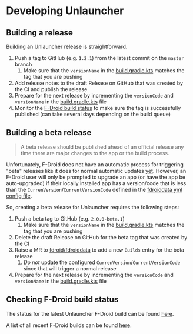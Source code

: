 # Developing Unlauncher

## Building a release

Building an Unlauncher release is straightforward.  

1. Push a tag to GitHub (e.g. `1.2.1`) from the latest commit on the `master` branch
    1. Make sure that the `versionName` in the [build.gradle.kts](./app/build.gradle.kts) matches the tag that you are pushing
1. Add release notes to the draft Release on GitHub that was created by the CI and publish the release
1. Prepare for the next release by incrementing the `versionCode` and `versionName` in the [build.gradle.kts](./app/build.gradle.kts) file
1. Monitor the [F-Droid build status](#checking-f-droid-build-status) to make sure the tag is successfully published (can take several days depending on the build queue)

## Building a beta release

> A beta release should be published ahead of an official release any time there are major changes to the app or the build process.

Unfortunately, F-Droid does not have an automatic process for triggering "beta" releases like it does for normal automatic updates [yet](https://gitlab.com/fdroid/fdroidserver/-/issues/161).
However, an F-Droid user will only be prompted to upgrade an app (or have the app be auto-upgraded) if their locally installed app has a version/code that is less than the `CurrenVersion`/`CurrentVersionCode` defined in the [fdroiddata yml config file](https://gitlab.com/fdroid/fdroiddata/-/blob/master/metadata/com.jkuester.unlauncher.yml).

So, creating a beta release for Unlauncher requires the following steps:

1. Push a beta tag to GitHub (e.g. `2.0.0-beta.1`)
   1. Make sure that the `versionName` in the [build.gradle.kts](./build.gradle.kts) matches the tag that you are pushing
1. Delete the draft Release on GitHub for the beta tag that was created by the CI
1. Raise a MR to [fdroid/fdroiddata](https://gitlab.com/fdroid/fdroiddata) to add a new `Builds` entry for the beta release
    1. _Do not_ update the configured `CurrenVersion`/`CurrentVersionCode` since that will trigger a normal release
1. Prepare for the next release by incrementing the `versionCode` and `versionName` in the [build.gradle.kts](./build.gradle.kts) file

## Checking F-Droid build status

The status for the latest Unlauncher F-Droid build can be found [here](https://f-droid.org/wiki/page/com.jkuester.unlauncher/lastbuild).

A list of all recent F-Droid builds can be found [here](https://f-droid.org/wiki/index.php?title=Special:RecentChanges&days=30&from=&hidebots=0&hideanons=1&hideliu=1&limit=500).
